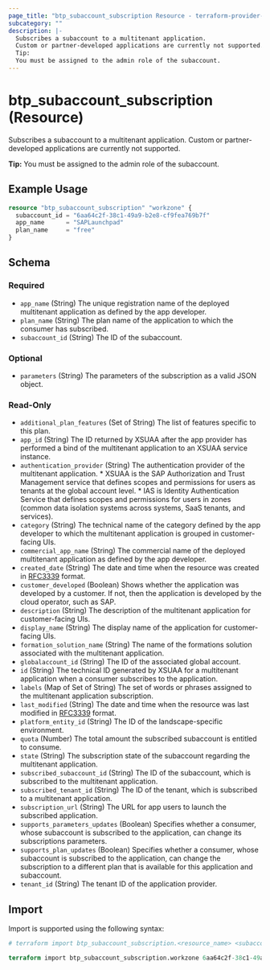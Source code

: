 ```yaml
---
page_title: "btp_subaccount_subscription Resource - terraform-provider-btp"
subcategory: ""
description: |-
  Subscribes a subaccount to a multitenant application.
  Custom or partner-developed applications are currently not supported.
  Tip:
  You must be assigned to the admin role of the subaccount.
---
```


# btp_subaccount_subscription (Resource)

Subscribes a subaccount to a multitenant application.
Custom or partner-developed applications are currently not supported.

__Tip:__
You must be assigned to the admin role of the subaccount.

## Example Usage

```terraform
resource "btp_subaccount_subscription" "workzone" {
  subaccount_id = "6aa64c2f-38c1-49a9-b2e8-cf9fea769b7f"
  app_name      = "SAPLaunchpad"
  plan_name     = "free"
}
```

<!-- schema generated by tfplugindocs -->
## Schema

### Required

- `app_name` (String) The unique registration name of the deployed multitenant application as defined by the app developer.
- `plan_name` (String) The plan name of the application to which the consumer has subscribed.
- `subaccount_id` (String) The ID of the subaccount.

### Optional

- `parameters` (String) The parameters of the subscription as a valid JSON object.

### Read-Only

- `additional_plan_features` (Set of String) The list of features specific to this plan.
- `app_id` (String) The ID returned by XSUAA after the app provider has performed a bind of the multitenant application to an XSUAA service instance.
- `authentication_provider` (String) The authentication provider of the multitenant application. * XSUAA is the SAP Authorization and Trust Management service that defines scopes and permissions for users as tenants at the global account level. * IAS is Identity Authentication Service that defines scopes and permissions for users in zones (common data isolation systems across systems, SaaS tenants, and services).
- `category` (String) The technical name of the category defined by the app developer to which the multitenant application is grouped in customer-facing UIs.
- `commercial_app_name` (String) The commercial name of the deployed multitenant application as defined by the app developer.
- `created_date` (String) The date and time when the resource was created in [RFC3339](https://www.ietf.org/rfc/rfc3339.txt) format.
- `customer_developed` (Boolean) Shows whether the application was developed by a customer. If not, then the application is developed by the cloud operator, such as SAP.
- `description` (String) The description of the multitenant application for customer-facing UIs.
- `display_name` (String) The display name of the application for customer-facing UIs.
- `formation_solution_name` (String) The name of the formations solution associated with the multitenant application.
- `globalaccount_id` (String) The ID of the associated global account.
- `id` (String) The technical ID generated by XSUAA for a multitenant application when a consumer subscribes to the application.
- `labels` (Map of Set of String) The set of words or phrases assigned to the multitenant application subscription.
- `last_modified` (String) The date and time when the resource was last modified in [RFC3339](https://www.ietf.org/rfc/rfc3339.txt) format.
- `platform_entity_id` (String) The ID of the landscape-specific environment.
- `quota` (Number) The total amount the subscribed subaccount is entitled to consume.
- `state` (String) The subscription state of the subaccount regarding the multitenant application.
- `subscribed_subaccount_id` (String) The ID of the subaccount, which is subscribed to the multitenant application.
- `subscribed_tenant_id` (String) The ID of the tenant, which is subscribed to a multitenant application.
- `subscription_url` (String) The URL for app users to launch the subscribed application.
- `supports_parameters_updates` (Boolean) Specifies whether a consumer, whose subaccount is subscribed to the application, can change its subscriptions parameters.
- `supports_plan_updates` (Boolean) Specifies whether a consumer, whose subaccount is subscribed to the application, can change the subscription to a different plan that is available for this application and subaccount.
- `tenant_id` (String) The tenant ID of the application provider.

## Import

Import is supported using the following syntax:

```terraform
# terraform import btp_subaccount_subscription.<resource_name> <subaccount_id>,<app_name>,<plan_name>

terraform import btp_subaccount_subscription.workzone 6aa64c2f-38c1-49a9-b2e8-cf9fea769b7f,SAPLaunchpad,free
```
